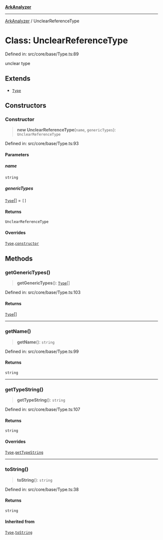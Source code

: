 [**ArkAnalyzer**](../README.md)

***

[ArkAnalyzer](../globals.md) / UnclearReferenceType

# Class: UnclearReferenceType

Defined in: src/core/base/Type.ts:89

unclear type

## Extends

- [`Type`](Type.md)

## Constructors

### Constructor

> **new UnclearReferenceType**(`name`, `genericTypes`): `UnclearReferenceType`

Defined in: src/core/base/Type.ts:93

#### Parameters

##### name

`string`

##### genericTypes

[`Type`](Type.md)[] = `[]`

#### Returns

`UnclearReferenceType`

#### Overrides

[`Type`](Type.md).[`constructor`](Type.md#constructor)

## Methods

### getGenericTypes()

> **getGenericTypes**(): [`Type`](Type.md)[]

Defined in: src/core/base/Type.ts:103

#### Returns

[`Type`](Type.md)[]

***

### getName()

> **getName**(): `string`

Defined in: src/core/base/Type.ts:99

#### Returns

`string`

***

### getTypeString()

> **getTypeString**(): `string`

Defined in: src/core/base/Type.ts:107

#### Returns

`string`

#### Overrides

[`Type`](Type.md).[`getTypeString`](Type.md#gettypestring)

***

### toString()

> **toString**(): `string`

Defined in: src/core/base/Type.ts:38

#### Returns

`string`

#### Inherited from

[`Type`](Type.md).[`toString`](Type.md#tostring)
